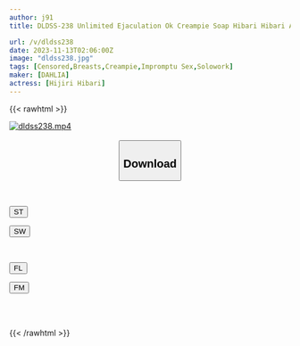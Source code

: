 ```yaml
---
author: j91
title: DLDSS-238 Unlimited Ejaculation Ok Creampie Soap Hibari Hibari Asks For Creampie Over And Over Again While Staring At Her

url: /v/dldss238
date: 2023-11-13T02:06:00Z
image: "dldss238.jpg"
tags: [Censored,Breasts,Creampie,Impromptu Sex,Solowork]
maker: [DAHLIA]
actress: [Hijiri Hibari]
---
```



{{< rawhtml >}}

<div class="video" data-videoid="vkJBAGDp2OC409W">
    <a href="javascript:;">
        <img src="/v/dldss238/dldss238.jpg" width="WIDTH" height="HEIGHT" alt="dldss238.mp4" loading="lazy">
    </a>
</div>

<script type="text/javascript" src="https://j91.asia/asset/on-demand-st.js"></script>

<br>
  <link rel="stylesheet" href="https://j91.asia/asset/bs5.css">
  
  <center>
  <button class="btn btn-primary" type="button" data-bs-toggle="collapse" data-bs-target=".multi-collapse" aria-expanded="false" aria-controls="multiCollapseExample1 multiCollapseExample2"><h2>Download</h2></button></center>
</p>
<div class="row">
  <div class="col">
    <div class="collapse multi-collapse" id="multiCollapseExample1">
      <div class="card card-body">
	      	      <br>
<div class="buttons">  
<p><a href="https://streamtape.to/v/vkJBAGDp2OC409W" target="_blank"><button class="btn-hover color-3"><i class="fa fa-download"></i> ST</button></a></p>
<p><a href="https://sfastwish.com/mlvapiqm4a0y" target="_blank"><button class="btn-hover color-2"><i class="fa fa-download"></i> SW</button></a></p></div>
    </div>
  </div>
</div>
  <div class="col">
    <div class="collapse multi-collapse" id="multiCollapseExample2">
      <div class="card card-body">
	      <br>
<div class="buttons">
<p><a href="https://filelions.online/f/jmhp0mcmpdci" target="_blank"><button class="btn-hover color-9"><i class="fa fa-download"></i> FL</button></a></p>
<p><a href="https://filemoon.sx/d/unoc0yufaykh" target="_blank"><button class="btn-hover color-8"><i class="fa fa-download"></i> FM</button></a></p></div>
<br><br>
      </div>
    </div>
  </div>
</div>

{{< /rawhtml >}}
